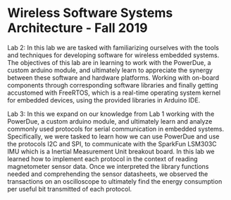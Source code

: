 # Wireless Software Systems Architecture - Fall 2019

Lab 2: 
In this lab we are tasked with familiarizing ourselves with the tools and techniques for developing software for wireless embedded systems. The objectives of this lab are in learning to work with the PowerDue, a custom arduino module, and ultimately learn to appreciate the synergy between these software and hardware platforms. Working with on-board components through corresponding software libraries and finally getting accustomed with FreeRTOS, which is a real-time operating system kernel for embedded devices, using the provided libraries in Arduino IDE.

Lab 3:
In this we expand on our knowledge from Lab 1 working with the PowerDue, a custom arduino module, and ultimately learn and analyze commonly used protocols for serial communication in embedded systems. Specifically, we were tasked to learn how we can use PowerDue and use the protocols I2C and SPI, to communicate with the SparkFun LSM303C IMU which is a Inertial Measurement Unit breakout board. In this lab we learned how to implement each protocol in the context of reading magnetometer sensor data. Once we interpreted the library functions needed and comprehending the sensor datasheets, we observed the transactions on an oscilloscope to ultimately find the energy consumption per useful bit transmitted of each protocol. 
